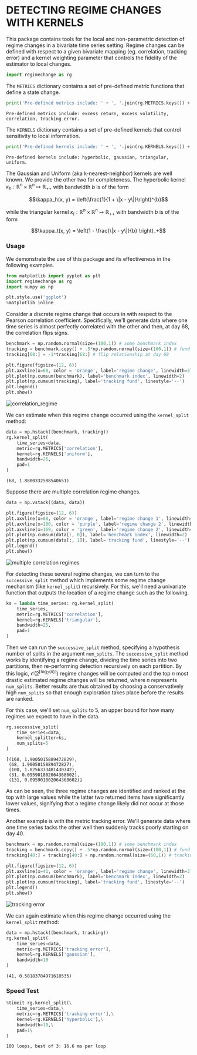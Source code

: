 
# DETECTING REGIME CHANGES WITH KERNELS

This package contains tools for the local and non-parametric detection of regime changes in a bivariate time series setting. Regime changes can be defined with respect to a given bivariate mapping (eg. correlation, tracking error) and a kernel weighting parameter that controls the fidelity of the estimator to local changes.


```python
import regimechange as rg
```

The `METRICS` dictionary contains a set of pre-defined metric functions that define a state change.


```python
print('Pre-defined metrics include: ' + ', '.join(rg.METRICS.keys()) + '.')
```

    Pre-defined metrics include: excess return, excess volatility, correlation, tracking error.


The `KERNELS` dictionary contains a set of pre-defined kernels that control sensitivity to local information.


```python
print('Pre-defined kernels include: ' + ', '.join(rg.KERNELS.keys()) + '.')
```

    Pre-defined kernels include: hyperbolic, gaussian, triangular, uniform.


The Gaussian and Uniform (aka k-nearest-neighbor) kernels are well known. We provide the other two for completeness. The hyperbolic kernel $\kappa_h:\mathbb{R}^n\times\mathbb{R}^n \mapsto \mathbb{R}_{++}$ with bandwidth $b$ is of the form

$$\kappa_h(x, y) = \left(\frac{1}{1 + \|x - y\|}\right)^{b}$$

while the triangular kernel $\kappa_t:\mathbb{R}^n\times\mathbb{R}^n \mapsto \mathbb{R}_{++}$ with bandwidth $b$ is of the form

$$\kappa_t(x, y) = \left(1 - \frac{\|x - y\|}{b} \right)_+$$

### Usage

We demonstrate the use of this package and its effectiveness in the following examples.


```python
from matplotlib import pyplot as plt
import regimechange as rg
import numpy as np

plt.style.use('ggplot')
%matplotlib inline
```

Consider a discrete regime change that occurs in with respect to the Pearson correlation coefficient. Specifically, we'll generate data where one time series is almost perfectly correlated with the other and then, at day 68, the correlation flips signs.


```python
benchmark = np.random.normal(size=(100,1)) # some benchmark index
tracking = benchmark.copy() + .5*np.random.normal(size=(100,1)) # fund tracking benchmark
tracking[68:] = -1*tracking[68:] # flip relationship at day 68

plt.figure(figsize=(12, 6))
plt.axvline(x=68, color = 'orange', label='regime change', linewidth=3)
plt.plot(np.cumsum(benchmark), label='benchmark index', linewidth=2)
plt.plot(np.cumsum(tracking), label='tracking fund', linestyle='--')
plt.legend()
plt.show()
```


![correlation_regime](https://cloud.githubusercontent.com/assets/13667067/25038748/0b48b722-20b5-11e7-88de-0bf85c061fcd.png)


We can estimate when this regime change occurred using the `kernel_split` method:


```python
data = np.hstack((benchmark, tracking))
rg.kernel_split(
    time_series=data,
    metric=rg.METRICS['correlation'],
    kernel=rg.KERNELS['uniform'],
    bandwidth=25,
    pad=1
)
```




    (68, 1.8800332588540651)



Suppose there are multiple correlation regime changes.


```python
data = np.vstack((data, data))

plt.figure(figsize=(12, 6))
plt.axvline(x=68, color = 'orange', label='regime change 1', linewidth=3)
plt.axvline(x=100, color = 'purple', label='regime change 2', linewidth=3)
plt.axvline(x=169, color = 'green', label='regime change 2', linewidth=3)
plt.plot(np.cumsum(data[:, 0]), label='benchmark index', linewidth=2)
plt.plot(np.cumsum(data[:, 1]), label='tracking fund', linestyle='--')
plt.legend()
plt.show()
```


![multiple correlation regimes](https://cloud.githubusercontent.com/assets/13667067/25038750/0b693d6c-20b5-11e7-9b10-790c004daf96.png)


For detecting these several regime changes, we can turn to the `successive_split` method which implements some regime change mechanism (like `kernel_split`) recursively. For this, we'll need a univariate function that outputs the location of a regime change such as the following.


```python
ks = lambda time_series: rg.kernel_split(
    time_series,
    metric=rg.METRICS['correlation'],
    kernel=rg.KERNELS['triangular'],
    bandwidth=25,
    pad=1
)
```

Then we can run the `successive_split` method, specifying a hypothesis number of splits in the argument `num_splits`. The `successive_split` method works by identifying a regime change, dividing the time series into two partitions, then re-performing detection recursively on each partition. By this logic, $\mathcal{O}\left(2^{\lceil \log_2(n) \rceil}\right)$ regime changes will be computed and the top $n$ most drastic estimated regime changes will be returned, where $n$ represents `num_splits`. Better results are thus obtained by choosing a conservatively high `num_splits` so that enough exploration takes place before the results are ranked.

For this case, we'll set `num_splits` to 5, an upper bound for how many regimes we expect to have in the data.


```python
rg.successive_split(
    time_series=data,
    kernel_splitter=ks,
    num_splits=5
)
```




    [(168, 1.9005015889472829),
     (68, 1.9005015889472827),
     (100, 1.8256333481430742),
     (31, 0.095901802064368602),
     (131, 0.095901802064368602)]



As can be seen, the three regime changes are identified and ranked at the top with large values while the latter two returned items have significantly lower values, signifying that a regime change likely did not occur at those times.

Another example is with the metric tracking error. We'll generate data where one time series tacks the other well then suddenly tracks poorly starting on day 40.


```python
benchmark = np.random.normal(size=(100,1)) # some benchmark index
tracking = benchmark.copy() + .5*np.random.normal(size=(100,1)) # fund tracking benchmark
tracking[40:] = tracking[40:] + np.random.normal(size=(60,1)) # tracking error blows up at day 40

plt.figure(figsize=(12, 6))
plt.axvline(x=41, color = 'orange', label='regime change', linewidth=3)
plt.plot(np.cumsum(benchmark), label='benchmark index', linewidth=2)
plt.plot(np.cumsum(tracking), label='tracking fund', linestyle='--')
plt.legend()
plt.show()
```


![tracking error](https://cloud.githubusercontent.com/assets/13667067/25038749/0b65c880-20b5-11e7-9b2f-a67707b91785.png)


We can again estimate when this regime change occurred using the `kernel_split` method:


```python
data = np.hstack((benchmark, tracking))
rg.kernel_split(
    time_series=data,
    metric=rg.METRICS['tracking error'],
    kernel=rg.KERNELS['gaussian'],
    bandwidth=10
)
```




    (41, 0.58183784971618535)



### Speed Test


```python
%timeit rg.kernel_split(\
    time_series=data,\
    metric=rg.METRICS['tracking error'],\
    kernel=rg.KERNELS['hyperbolic'],\
    bandwidth=10,\
    pad=1\
)
```

    100 loops, best of 3: 16.6 ms per loop

